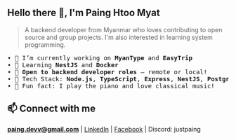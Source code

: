 ## Hello there 👋, I'm Paing Htoo Myat

> A backend developer from Myanmar who loves contributing to open source and group projects. I'm also interested in learning system programming.

<pre>
• 🔭 I’m currently working on <b>MyanType</b> and <b>EasyTrip</b>
• 🌱 Learning <b>NestJS</b> and <b>Docker</b>
• 💼 <b>Open to backend developer roles</b> — remote or local!
• 🧰 Tech Stack: <b>Node.js</b>, <b>TypeScript</b>, <b>Express</b>, <b>NestJS</b>, <b>PostgreSQL</b>, <b>MongoDB</b>, <b>Prisma</b>, <b>Firebase</b>, <b>Supabase</b>, <b>Docker</b>, <b>Git</b>, <b>Postman</b>
• 🎹 Fun fact: I play the piano and love classical music!
</pre>

## 📫 Connect with me

**paing.devv@gmail.com** | [LinkedIn](https://www.linkedin.com/in/your-profile/) | [Facebook](https://www.facebook.com/painghtoomyat.dev) | Discord: justpaing

